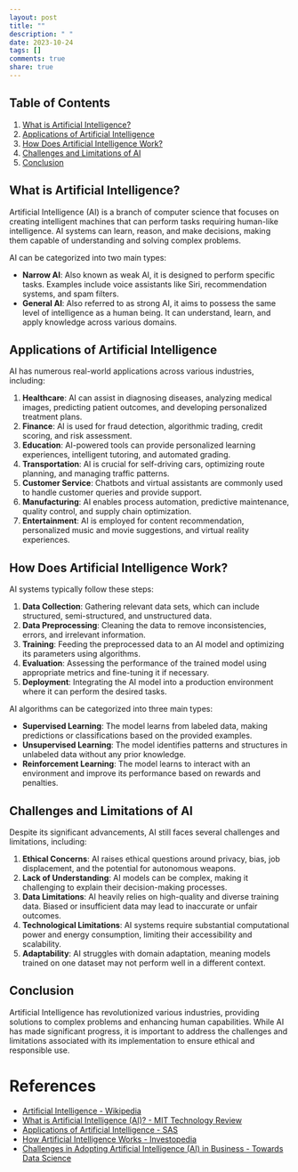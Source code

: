 ```yaml
---
layout: post
title: ""
description: " "
date: 2023-10-24
tags: []
comments: true
share: true
---
```


## Table of Contents
1. [What is Artificial Intelligence?](#what-is-artificial-intelligence)
2. [Applications of Artificial Intelligence](#applications-of-artificial-intelligence)
3. [How Does Artificial Intelligence Work?](#how-does-artificial-intelligence-work)
4. [Challenges and Limitations of AI](#challenges-and-limitations-of-ai)
5. [Conclusion](#conclusion)

## What is Artificial Intelligence?
Artificial Intelligence (AI) is a branch of computer science that focuses on creating intelligent machines that can perform tasks requiring human-like intelligence. AI systems can learn, reason, and make decisions, making them capable of understanding and solving complex problems.

AI can be categorized into two main types:
- **Narrow AI**: Also known as weak AI, it is designed to perform specific tasks. Examples include voice assistants like Siri, recommendation systems, and spam filters.
- **General AI**: Also referred to as strong AI, it aims to possess the same level of intelligence as a human being. It can understand, learn, and apply knowledge across various domains.

## Applications of Artificial Intelligence
AI has numerous real-world applications across various industries, including:

1. **Healthcare**: AI can assist in diagnosing diseases, analyzing medical images, predicting patient outcomes, and developing personalized treatment plans.
2. **Finance**: AI is used for fraud detection, algorithmic trading, credit scoring, and risk assessment.
3. **Education**: AI-powered tools can provide personalized learning experiences, intelligent tutoring, and automated grading.
4. **Transportation**: AI is crucial for self-driving cars, optimizing route planning, and managing traffic patterns.
5. **Customer Service**: Chatbots and virtual assistants are commonly used to handle customer queries and provide support.
6. **Manufacturing**: AI enables process automation, predictive maintenance, quality control, and supply chain optimization.
7. **Entertainment**: AI is employed for content recommendation, personalized music and movie suggestions, and virtual reality experiences.

## How Does Artificial Intelligence Work?
AI systems typically follow these steps:

1. **Data Collection**: Gathering relevant data sets, which can include structured, semi-structured, and unstructured data.
2. **Data Preprocessing**: Cleaning the data to remove inconsistencies, errors, and irrelevant information.
3. **Training**: Feeding the preprocessed data to an AI model and optimizing its parameters using algorithms.
4. **Evaluation**: Assessing the performance of the trained model using appropriate metrics and fine-tuning it if necessary.
5. **Deployment**: Integrating the AI model into a production environment where it can perform the desired tasks.

AI algorithms can be categorized into three main types:
- **Supervised Learning**: The model learns from labeled data, making predictions or classifications based on the provided examples.
- **Unsupervised Learning**: The model identifies patterns and structures in unlabeled data without any prior knowledge.
- **Reinforcement Learning**: The model learns to interact with an environment and improve its performance based on rewards and penalties.

## Challenges and Limitations of AI
Despite its significant advancements, AI still faces several challenges and limitations, including:

1. **Ethical Concerns**: AI raises ethical questions around privacy, bias, job displacement, and the potential for autonomous weapons.
2. **Lack of Understanding**: AI models can be complex, making it challenging to explain their decision-making processes.
3. **Data Limitations**: AI heavily relies on high-quality and diverse training data. Biased or insufficient data may lead to inaccurate or unfair outcomes.
4. **Technological Limitations**: AI systems require substantial computational power and energy consumption, limiting their accessibility and scalability.
5. **Adaptability**: AI struggles with domain adaptation, meaning models trained on one dataset may not perform well in a different context.

## Conclusion
Artificial Intelligence has revolutionized various industries, providing solutions to complex problems and enhancing human capabilities. While AI has made significant progress, it is important to address the challenges and limitations associated with its implementation to ensure ethical and responsible use.

# References
- [Artificial Intelligence - Wikipedia](https://en.wikipedia.org/wiki/Artificial_intelligence)
- [What is Artificial Intelligence (AI)? - MIT Technology Review](https://www.technologyreview.com/what-is-artificial-intelligence/)
- [Applications of Artificial Intelligence - SAS](https://www.sas.com/en_us/insights/analytics/what-is-artificial-intelligence.html)
- [How Artificial Intelligence Works - Investopedia](https://www.investopedia.com/terms/a/artificial-intelligence-ai.asp)
- [Challenges in Adopting Artificial Intelligence (AI) in Business - Towards Data Science](https://towardsdatascience.com/challenges-in-adopting-artificial-intelligence-ai-in-business-72ed014ca913)